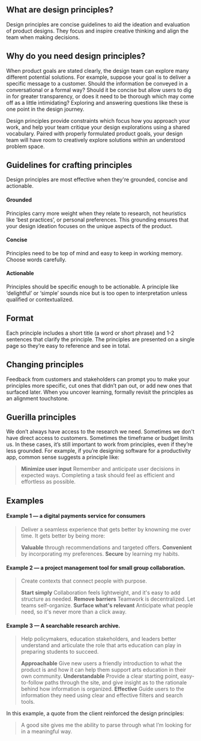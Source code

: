 ## What are design principles?

Design principles are concise guidelines to aid the ideation and evaluation of product designs. They focus and inspire creative thinking and align the team when making decisions. 


## Why do you need design principles?

When product goals are stated clearly, the design team can explore many different potential solutions. For example, suppose your goal is to deliver a specific message to a customer. Should the information be conveyed in a conversational or a formal way? Should it be concise but allow users to dig in for greater transparency, or does it need to be thorough which may come off as a little intimidating? Exploring and answering questions like these is one point in the design journey.

Design principles provide constraints which focus how you approach your work, and help your team critique your design explorations using a shared vocabulary. Paired with properly formulated product goals, your design team will have room to creatively explore solutions within an understood problem space.


## Guidelines for crafting principles

Design principles are most effective when they're grounded, concise and actionable.

#### Grounded 
Principles carry more weight when they relate to research, not heuristics like ‘best practices’, or personal preferences. This grounding ensures that your design ideation focuses on the unique aspects of the product. 

#### Concise 
Principles need to be top of mind and easy to keep in working memory. Choose words carefully.

#### Actionable 
Principles should be specific enough to be actionable. A principle like ‘delightful’ or ‘simple’ sounds nice but is too open to interpretation unless qualified or contextualized.

## Format

Each principle includes a short title (a word or short phrase) and 1-2 sentences that clarify the principle. The principles are presented on a single page so they’re easy to reference and see in total.

## Changing principles

Feedback from customers and stakeholders can prompt you to make your principles more specific, cut ones that didn’t pan out, or add new ones that surfaced later. When you uncover learning, formally revisit the principles as an alignment touchstone.

## Guerilla principles

We don’t always have access to the research we need. Sometimes we don't have direct access to customers. Sometimes the timeframe or budget limits us. 
In these cases, it’s still important to work from principles, even if they’re less grounded. For example, if you’re designing software for a productivity app, common sense suggests a principle like:

> **Minimize user input**
> Remember and anticipate user decisions in expected ways. Completing a task should feel as efficient and effortless as possible.

## Examples

#### Example 1 — a digital payments service for consumers

> Deliver a seamless experience that gets better by knowning me over time. 
> It gets better by being more:
>
> **Valuable** through recommendations and targeted offers.
> **Convenient** by incorporating my preferences.
> **Secure** by learning my habits.

#### Example 2 — a project management tool for small group collaboration.

> Create contexts that connect people with purpose.
> 
> **Start simply** Collaboration feels lightweight, and it's easy to add structure as needed.
> **Remove barriers** Teamwork is decentralized. Let teams self-organize.
> **Surface what's relevant** Anticipate what people need, so it's never more than a click away.

#### Example 3 — A searchable research archive.

> Help policymakers, education stakeholders, and leaders better understand and articulate the role that arts education can play in preparing students to succeed.
> 
> **Approachable** Give new users a friendly introduction to what the product is and how it can help them support arts education in their own community.
> **Understandable** Provide a clear starting point, easy-to-follow paths through the site, and give insight as to the rationale behind how information is organized. 
> **Effective** Guide users to the information they need using clear and effective filters and search tools.

In this example, a quote from the client reinforced the design principles:
> A good site gives me the ability to parse through what I’m looking for in a meaningful way.




